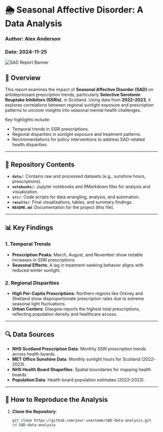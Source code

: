 # 🌦️ **Seasonal Affective Disorder: A Data Analysis**
### **Author:** Alex Anderson  
### **Date:** 2024-11-25

![SAD Report Banner](https://via.placeholder.com/1200x400.png?text=Seasonal+Affective+Disorder+Analysis)

## 📖 **Overview**
This report examines the impact of **Seasonal Affective Disorder (SAD)** on antidepressant prescription trends, particularly **Selective Serotonin Reuptake Inhibitors (SSRIs)**, in Scotland. Using data from **2022–2023**, it explores correlations between regional sunlight exposure and prescription patterns to uncover insights into seasonal mental health challenges.

Key highlights include:
- Temporal trends in SSRI prescriptions.
- Regional disparities in sunlight exposure and treatment patterns.
- Recommendations for policy interventions to address SAD-related health disparities.

---

## 📁 **Repository Contents**
- **`data/`**: Contains raw and processed datasets (e.g., sunshine hours, prescriptions).
- **`notebooks/`**: Jupyter notebooks and RMarkdown files for analysis and visualization.
- **`src/`**: Code scripts for data wrangling, analysis, and automation.
- **`results/`**: Final visualizations, tables, and summary findings.
- **`README.md`**: Documentation for the project (this file).

---

## 📊 **Key Findings**
### **1. Temporal Trends**
- **Prescription Peaks**: March, August, and November show notable increases in SSRI prescriptions.
- **Seasonal Effects**: A lag in treatment-seeking behavior aligns with reduced winter sunlight.
  
### **2. Regional Disparities**
- **High Per-Capita Prescriptions**: Northern regions like Orkney and Shetland show disproportionate prescription rates due to extreme seasonal light fluctuations.
- **Urban Centers**: Glasgow reports the highest total prescriptions, reflecting population density and healthcare access.

---

## 🔍 **Data Sources**
- **NHS Scotland Prescription Data**: Monthly SSRI prescription trends across health boards.  
- **MET Office Sunshine Data**: Monthly sunlight hours for Scotland (2022–2023).  
- **NHS Health Board Shapefiles**: Spatial boundaries for mapping health boards.  
- **Population Data**: Health board population estimates (2022–2023).

---

## 🚀 **How to Reproduce the Analysis**
1. **Clone the Repository**:
   ```bash
   git clone https://github.com/your-username/SAD-data-analysis.git
   cd SAD-data-analysis
